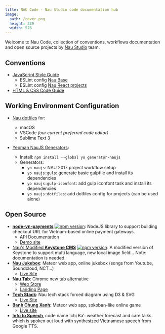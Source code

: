 ```yaml
---
title: NAU Code - Nau Studio code documentation hub
image:
  path: /cover.png
  height: 339
  width: 576
---
```

Welcome to Nau Code, collection of conventions, workflows documentation and open source projects by [Nau Studio](https://nautud.io) team.

## Conventions

- [JavaScript Style Guide](https://naustudio.github.io/javascript/)
  - ESLint config [Nau Base](https://www.npmjs.com/package/eslint-config-nau)
  - ESLint config [Nau React projects](https://www.npmjs.com/package/eslint-config-nau-react)
- [HTML & CSS Code Guide](https://naustudio.github.io/code-guide/)

## Working Environment Configuration

- [Nau dotfiles](https://github.com/naustudio/dotfiles) for:
  + macOS
  + VSCode _(our current preferred code editor)_
  + Sublime Text 3

- [Yeoman NauJS Generators](https://www.npmjs.com/package/generator-naujs):
  + Install: `npm install --global yo generator-naujs`
  + Generators:
    - `yo naujs`: NAU 2017 project workflow setup
    - `yo naujs:gulp`: generate basic gulpfile and install its dependencies
    - `yo naujs:gulp-iconfont`: add gulp iconfont task and install its dependencies
    - `yo naujs:dotfiles`: add dotfiles config for projects (can be used alone)

## Open Source

- [__node-vn-payments__](https://github.com/naustudio/node-vn-payments) [![npm version](https://img.shields.io/npm/v/vn-payments.svg)](https://www.npmjs.com/package/vn-payments): NodeJS library to support building checkout URL for Vietnam-based online payment gateways.
  + [API Documentation](https://code.naustud.io/node-vn-payments/)
  + [Demo site](https://vn-payments-demo.now.sh/)
- [Nau's Modified __Keystone CMS__](https://github.com/naustudio/keystone) [![npm version](https://img.shields.io/npm/v/@naustudio/keystone.svg)](https://www.npmjs.com/package/@naustudio/keystone): A modified version of Keystone to support multi language, new local image field... Note: documentation is needed.
- [__Nau Jukebox__](https://github.com/naustudio/nau-jukebox): Meteor web app, online jukebox (songs from Youtube, Soundcloud, NCT...)
  + [Live Site](https://jukebox.naustud.io)
- [__Nau Tab__](https://github.com/trongthanh/nau-chrome-tab): Chrome new tab alternative
  + [Web Store](https://chrome.google.com/webstore/detail/nau-tab/pimockeojlggmlnknhicajgckmlggifa?hl=en)
  + [Landing Page](https://naustud.io/start)
- [__Tech Stack__](https://github.com/naustudio/techstack): Nau tech stack forced diagram using D3 & SVG
  + [Live Site](https://naustud.io/tech-stack/)
- [__Banh Chung Xanh__](https://github.com/naustudio/banh-chung-xanh): Meteor web app, sokoban-like online game
  + [Live site](https://banhchungxanh.naustud.io/vi)
- [__Info to Speech__](https://github.com/trongthanh/info-to-speech), code name 'chị Ba': weather forecast and care talks which is spoken out loud with synthesized Vietnamese speech from Google TTS.

